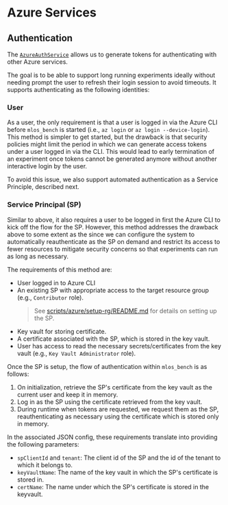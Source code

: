 # Azure Services

## Authentication

The [`AzureAuthService`](./azure_auth.py) allows us to generate tokens for authenticating with other Azure services.

The goal is to be able to support long running experiments ideally without needing prompt the user to refresh their login session to avoid timeouts.
It supports authenticating as the following identities:

### User

As a user, the only requirement is that a user is logged in via the Azure CLI before `mlos_bench` is started
(i.e., `az login` or `az login --device-login`).
This method is simpler to get started, but the drawback is that security policies might limit the period in which we can generate access tokens under a user logged in via the CLI.
This would lead to early termination of an experiment once tokens cannot be generated anymore without another interactive login by the user.

To avoid this issue, we also support automated authentication as a Service Principle, described next.

### Service Principal (SP)

Similar to above, it also requires a user to be logged in first the Azure CLI to kick off the flow for the SP.
However, this method addresses the drawback above to some extent as the since we can configure the system to automatically reauthenticate as the SP on demand and restrict its access to fewer resources to mitigate security concerns so that experiments can run as long as necessary.

The requirements of this method are:

- User logged in to Azure CLI
- An existing SP with appropriate access to the target resource group (e.g., `Contributor` role).
  > See [scripts/azure/setup-rg/README.md](../../../../../scripts/azure/setup-rg/README.md) for details on setting up the SP.
- Key vault for storing certificate.
- A certificate associated with the SP, which is stored in the key vault.
- User has access to read the necessary secrets/certificates from the key vault (e.g., `Key Vault Administrator` role).

Once the SP is setup, the flow of authentication within `mlos_bench` is as follows:

1. On initialization, retrieve the SP's certificate from the key vault as the current user and keep it in memory.
2. Log in as the SP using the certificate retrieved from the key vault.
3. During runtime when tokens are requested, we request them as the SP, reauthenticating as necessary using the certificate which is stored only in memory.

In the associated JSON config, these requirements translate into providing the following parameters:

- `spClientId` and `tenant`: The client id of the SP and the id of the tenant to which it belongs to.
- `keyVaultName`: The name of the key vault in which the SP's certificate is stored in.
- `certName`: The name under which the SP's certificate is stored in the keyvault.
